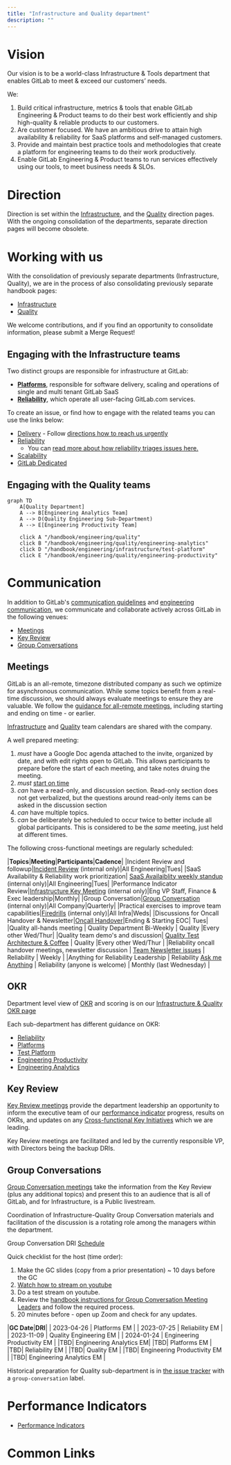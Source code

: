 ```yaml
---
title: "Infrastructure and Quality department"
description: ""
---
```


# Vision

Our vision is to be a world-class Infrastructure & Tools department that enables GitLab to meet & exceed our customers’ needs.

We:

1. Build critical infrastructure, metrics & tools that enable GitLab Engineering & Product teams to do their best work efficiently and ship high-quality & reliable products to our customers.
1. Are customer focused. We have an ambitious drive to attain high availability & reliability for SaaS platforms and self-managed customers.
1. Provide and maintain best practice tools and methodologies that create a platform for engineering teams to do their work productively.
1. Enable GitLab Engineering & Product teams to run services effectively using our tools, to meet business needs & SLOs.
 
# Direction

Direction is set within the [Infrastructure](/handbook/engineering/infrastructure/#direction), and the [Quality](/handbook/engineering/quality/#fy23-direction) direction pages. With the ongoing consolidation of the departments, separate direction pages will become obsolete.

# Working with us

With the consolidation of previously separate departments (Infrastructure, Quality), we are in the process of also consolidating previously separate handbook pages:

- [Infrastructure](/handbook/engineering/infrastructure/)
- [Quality](/handbook/engineering/quality/)

We welcome contributions, and if you find an opportunity to consolidate information, please submit a Merge Request!

## Engaging with the Infrastructure teams

Two distinct groups are responsible for infrastructure at GitLab:

- [**Platforms**](/handbook/engineering/infrastructure/platforms/), responsible for software delivery, scaling and operations of single and multi tenant GitLab SaaS
- [**Reliability**](/handbook/engineering/infrastructure/team/reliability/), which operate all user-facing GitLab.com services.

To create an issue, or find how to engage with the related teams you can use the links below:

- [Delivery](https://gitlab.com/gitlab-com/gl-infra/delivery/-/issues/new) - Follow [directions how to reach us urgently](/handbook/engineering/infrastructure/team/delivery/#reaching-our-team)
- [Reliability](https://gitlab.com/gitlab-com/gl-infra/reliability/-/issues/new?issuable_template=default)
  - You can [read more about how reliability triages issues here.](/handbook/engineering/infrastructure/team/reliability/issues.html#issue-board)
- [Scalability](/handbook/engineering/infrastructure/team/scalability/#working-with-us)
- [GitLab Dedicated](/handbook/engineering/infrastructure/team/gitlab-dedicated/#working-with-us)


## Engaging with the Quality teams

```mermaid
graph TD
    A[Quality Department]
    A --> B[Engineering Analytics Team]
    A --> D(Quality Engineering Sub-Department)
    A --> E[Engineering Productivity Team]

    click A "/handbook/engineering/quality"
    click B "/handbook/engineering/quality/engineering-analytics"
    click D "/handbook/engineering/infrastructure/test-platform"
    click E "/handbook/engineering/quality/engineering-productivity"
```

# Communication

In addition to GitLab's [communication guidelines](/handbook/communication) and [engineering communication](/handbook/engineering/#communication), we communicate and collaborate actively across GitLab in the following venues:

- [Meetings](#meetings)
- [Key Review](#key-review)
- [Group Conversations](#group-conversations)

## Meetings

GitLab is an all-remote, timezone distributed company as such we optimize for asynchronous communication. While some topics benefit from a real-time discussion, we should always evaluate meetings to ensure they are valuable. We follow the [guidance for all-remote meetings](/company/culture/all-remote/meetings/), including starting and ending on time - or earlier.

[Infrastructure](https://calendar.google.com/calendar?cid=Z2l0bGFiLmNvbV9vamk2ZGtpMWZyYzhnOHFxOWZldXUxanRkMEBncm91cC5jYWxlbmRhci5nb29nbGUuY29t) and [Quality](https://calendar.google.com/calendar/u/0?cid=Y19qcm92dGttZWVjMWlpMG8zcmY4cThwbWxia0Bncm91cC5jYWxlbmRhci5nb29nbGUuY29t) team calendars are shared with the company.

A well prepared meeting:

1. *must* have a Google Doc agenda attached to the invite, organized by date, and with edit rights open to GitLab. This allows participants to prepare before the start of each meeting, and take notes druing the meeting.
1. *must* [start on time](/company/culture/all-remote/meetings/#3-start-on-time-end-on-time)
1. *can* have a read-only, and discussion section. Read-only section does not get verbalized, but the questions around read-only items can be asked in the discussion section
1. *can* have multiple topics.
1. *can* be deliberately be scheduled to occur twice to better include all global participants. This is considered to be the *same* meeting, just held at different times.

The following cross-functional meetings are regularly scheduled:

|**Topics**|**Meeting**|**Participants**|**Cadence**|
|Incident Review and followup|[Incident Review](https://docs.google.com/document/d/1jrX-Z2NJrNjBBcywY7emQKwaKRqVAlDRdGG0Krk76ys/) (internal only)|All Engineering|Tues|
|SaaS Availability & Reliability work prioritization| [SaaS Availaiblity weekly standup](https://docs.google.com/document/d/1j_9P8QlvaFO-XFoZTKZQsLUpm1wA2Vyf_Y83-9lX9tg/edit#) (internal only)|All Engineering|Tues|
|Performance Indicator Review|[Infrastructure Key Meeting](https://docs.google.com/document/d/1YYWwdu2dw-ooXXQGW3PddA0TOvwoSvVHmNN3BNoLE2U/edit) (internal only)|Eng VP Staff, Finance & Exec leadership|Monthly|
|Group Conversation|[Group Conversation](https://docs.google.com/document/d/1zELoftrommhRdnEOAocE6jea6w7KngUDjTUQBlMCNAU/edit?usp=sharing) (internal only)|All Company|Quarterly|
|Practical exercises to improve team capabilities|[Firedrills](https://docs.google.com/document/d/1kF5tKJi7Ksztl-kzCEztmJhqsDhtaDCwDz1SRiMSNHI/edit#heading=h.jn3bvj0u28a) (internal only)|All Infra|Weds|
|Discussions for Oncall Handover & Newsletter|[Oncall Handover](https://gitlab.com/gitlab-com/gl-infra/infrastructure/-/issues?label_name%5B%5D=Reliability-Team-Newsletter)|Ending & Starting EOC| Tues|
|Quality all-hands meeting | Quality Department Bi-Weekly | Quality |Every other Wed/Thur|
|Quality team demo's and discussion| [Quality Test Architecture & Coffee](https://youtube.com/playlist?list=PL05JrBw4t0KqqL3Vw3_5Uv9cxSOdPNhoY) | Quality |Every other Wed/Thur |
|Reliability oncall handover meetings, newsletter discussion | [Team Newsletter issues](https://gitlab.com/gitlab-com/gl-infra/reliability-reports/-/issues) | Reliability | Weekly |
|Anything for Reliability Leadership | Reliability [Ask me Anything](https://handbook.gitlab.com/handbook/communication/ask-me-anything/) | Reliability (anyone is welcome) | Monthly (last Wednesday) |

## OKR

Department level view of [OKR](/company/okrs/) and scoring is on our [Infrastructure & Quality OKR page](/handbook/engineering/infrastructure-quality/okrs/)

Each sub-department has different guidance on OKR:

- [Reliability](/handbook/engineering/infrastructure/team/reliability/#okrs)
- [Platforms](/handbook/engineering/infrastructure/platforms/#okr)
- [Test Platform](/handbook/engineering/infrastructure/test-platform/#okrs)
- [Engineering Productivity](/handbook/engineering/quality/engineering-productivity/#okrs)
- [Engineering Analytics](/handbook/engineering/quality/engineering-analytics/#okrs)

## Key Review

[Key Review meetings](/handbook/key-review/) provide the department leadership an opportunity to inform the executive team of our [performance indicator](#performance-indicators/) progress, results on OKRs, and updates on any [Cross-functional Key Initiatives](/company/team/structure/working-groups/#top-cross-functional-initiatives) which we are leading.

Key Review meetings are facilitated and led by the currently responsible VP, with Directors being the backup DRIs.

## Group Conversations

[Group Conversation meetings](/handbook/group-conversations/) take the information from the Key Review (plus any additional topics) and present this to an audience that is all of GitLab, and for Infrastructure, is a Public livestream.

Coordination of Infrastructure-Quality Group Conversation materials and facilitation of the discussion is a rotating role among the managers within the department.

Group Conversation DRI [Schedule](/handbook/group-conversations/#current-schedule)

Quick checklist for the host (time order):

1. Make the GC slides (copy from a prior presentation) ~ 10 days before the GC
1. [Watch how to stream on youtube](/handbook/marketing/marketing-operations/youtube/#livestream-with-zoom)
1. Do a test stream on youtube.
1. Review the [handbook instructions for Group Conversation Meeting Leaders](/handbook/group-conversations/#for-meeting-leaders) and follow the required process.
1. 20 minutes before - open up Zoom and check for any updates.

|**GC Date**|**DRI**|
| 2023-04-26 | Platforms EM |
| 2023-07-25 | Reliability EM |
| 2023-11-09 | Quality Engineering EM |
| 2024-01-24 | Engineering Productivity EM |
|TBD| Engineering Analytics EM|
|TBD| Platforms EM |
|TBD| Reliability EM |
|TBD| Quality EM |
|TBD| Engineering Productivity EM |
|TBD| Engineering Analytics EM |


Historical preparation for Quality sub-department is in [the issue tracker](https://gitlab.com/gitlab-org/quality/team-tasks/-/issues?label_name%5B%5D=group-conversation) with a `group-conversation` label.


# Performance Indicators

* [Performance Indicators](/handbook/engineering/infrastructure-quality/performance-indicators/)

# Common Links

